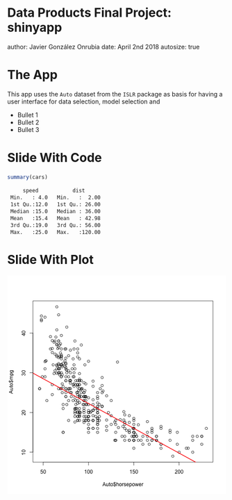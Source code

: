 Data Products Final Project: shinyapp
========================================================
author: Javier González Onrubia
date: April 2nd 2018
autosize: true

The App
========================================================

This app uses the `Auto` dataset from the `ISLR` package
as basis for having a user interface for data selection,
model selection and

- Bullet 1
- Bullet 2
- Bullet 3

Slide With Code
========================================================


```r
summary(cars)
```

```
     speed           dist       
 Min.   : 4.0   Min.   :  2.00  
 1st Qu.:12.0   1st Qu.: 26.00  
 Median :15.0   Median : 36.00  
 Mean   :15.4   Mean   : 42.98  
 3rd Qu.:19.0   3rd Qu.: 56.00  
 Max.   :25.0   Max.   :120.00  
```

Slide With Plot
========================================================

![plot of chunk unnamed-chunk-2](shinyapp-figure/unnamed-chunk-2-1.png)
